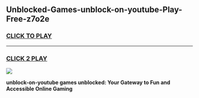 
## Unblocked-Games-unblock-on-youtube-Play-Free-z7o2e
<h3>
<a href="https://premium76.site?title=unblock-on-youtube&ref=10A">CLICK TO PLAY</a></h3>
<hr>

<h3>
<a href="https://premium76.site?title=unblock-on-youtube&ref=10A">CLICK 2 PLAY</a>
  
</h3>

<a href="https://premium76.site?title=unblock-on-youtube&ref=10A"><img src="https://clearcache.store/games.png"></a>


**unblock-on-youtube games unblocked: Your Gateway to Fun and Accessible Online Gaming**
